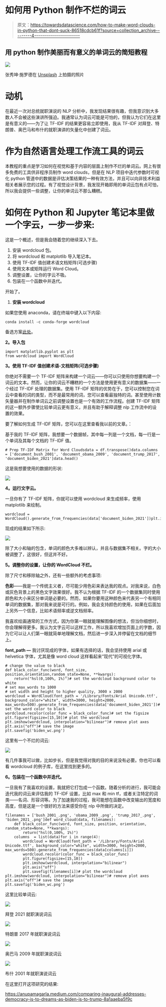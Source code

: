 # 如何用 Python 制作不烂的词云

> 原文：<https://towardsdatascience.com/how-to-make-word-clouds-in-python-that-dont-suck-86518cdcb61f?source=collection_archive---------4----------------------->

## 用 python 制作美丽而有意义的单词云的简短教程

![](img/b1e847f17b0868491939576adb8cf744.png)

张秀坤·施罗德在 [Unsplash](https://unsplash.com?utm_source=medium&utm_medium=referral) 上拍摄的照片

# 动机

在最近一次对总统就职演说的 NLP 分析中，我发现结果很有趣，但我意识到大多数人不会被这些演讲所强迫。我通常认为词云可能是可怕的，但我认为它们在这里是有意义的——为了让 TF-IDF 的结果更容易立即使用，我从 TF-IDF 对拜登、特朗普、奥巴马和布什的就职演讲的矢量化中创建了词云。

# 作为自然语言处理工作流工具的词云

本教程的重点是学习如何在视觉和基于内容的层面上制作不烂的单词云。网上有很多免费的工具供非程序员制作 word clouds，但是在 NLP 项目中迭代参数时可视化 python 管道中的数据是评估决策结果的一种有效方法，并且可以向非技术利益相关者展示您的过程。有了视觉设计背景，我发现开箱即用的单词云包有点可怕，所以我会提供一些调整，让你的单词云不那么糟糕。

# **如何在 Python 和 Jupyter 笔记本里做一个字云，一步一步来:**

这是一个概述，但是我会随着您的继续深入下去。

1.  安装 wordcloud 包。
2.  将 wordcloud 和 matplotlib 导入笔记本。
3.  使用 TF-IDF 值创建术语文档矩阵(可选步骤)
4.  使用文本或矩阵运行 Word Cloud。
5.  调整设置，让你的字云不吸。
6.  包装在一个函数中并迭代。

开始了。

1.  **安装 wordcloud**

如果您使用 anaconda，请在终端中键入以下内容:

```
conda install -c conda-forge wordcloud
```

备选方案[此处](https://pypi.org/project/wordcloud/)。

**2。导入包**

```
import matplotlib.pyplot as plt
from wordcloud import WordCloud
```

**3。使用 TF-IDF 值创建术语-文档矩阵(可选步骤)**

你绝对不需要一个 TF-IDF 矩阵来构建一个词云——你可以只使用你想要构建一个词云的文本。然而，让你的词云不糟糕的一个方法是使用更有意义的数据集——一个经过 TF-IDF 处理的数据集。使用 TF-IDF 矩阵的优势在于，您可以控制您在词云中查看的词的类型，而不是最常用的词，您可以查看最独特的词。甚至使用计数矢量器并在制作单词云之前调整设置也是一个有效的工作流程。创建 TF-IDF 矩阵的这一额外步骤使比较单词云更有意义，并且有助于解释调整 nlp 工作流中的设置的效果。

要了解如何生成 TF-IDF 矩阵，您可以在这里查看我以前的文章。：

</tf-idf-a-visual-explainer-and-python-implementation-on-presidential-inauguration-speeches-2a7671168550>  

基于我的 TF-IDF 矩阵，我想要一个数据帧，其中每一列是一个文档，每一行是一个单词及其每个文档的 TF-IDF 值。

```
# Prep TF-IDF Matrix for Word Cloudsdata = df.transpose()data.columns = ['document_bush_2001', 'document_obama_2009', 'document_trump_2017', 'document_biden_2021']data.head()
```

这是我想要使用的数据的形状:

![](img/44b58badd2215ae83ef5068b2bb1d19b.png)

**4。运行文字云。**

一旦你有了 TF-IDF 矩阵，你就可以使用 wordcloud 来生成频率，使用 matplotlib 来绘制。

```
wordcloud = WordCloud().generate_from_frequencies(data['document_biden_2021'])plt.imshow(wordcloud)
```

现成的结果如下所示:

![](img/8a2f76e8e2dc29cec00b8f74a1f20576.png)

除了大小和轴的包含，单词的颜色大多难以辨认，并且与数据集不相关。字的大小被调整了，这很好，但这并不好。

**5。调整你的设置，让你的 WordCloud 不烂。**

除了尺寸和移除轴之外，还有一些额外的考虑事项:

**色彩**——我是一个传统主义者，尽可能少用色彩来表达我的观点。对我来说，白色或灰色背景上的黑色文字效果很好。我不认为根据 TF-IDF 的一个数据集同时使用颜色和大小来区分单词是必要的。然而，如果你要用这种颜色来代表另一个有相同单词的数据集，那对我来说是可行的。例如，我会支持颜色的使用，如果在后面加上另外一个信息，比如术语频率或逆文档频率。

我喜欢绘画通常的工作方式，因为你第一眼就能理解图像的想法，但当你细想时，你会理解得更多。我认为文字云可以这样工作，所以我喜欢增加页面上的字数，因为它可以让人们第一眼就简单地理解文档，然后进一步深入并停留在文档的细节上。

**font_path —** 我讨厌现成的字体，如果有选择的话，我会坚持使用 arial 或 helvetica 字体，尤其是像 word cloud 这样看起来“现代”的可视化字体。

```
# change the value to black
def black_color_func(word, font_size, position,orientation,random_state=None, **kwargs):
    return("hsl(0,100%, 1%)")# set the wordcloud background color to white
# set max_words to 1000
# set width and height to higher quality, 3000 x 2000
wordcloud = WordCloud(font_path = '/Library/Fonts/Arial Unicode.ttf', background_color="white", width=3000, height=2000, max_words=500).generate_from_frequencies(data['document_biden_2021'])# set the word color to black
wordcloud.recolor(color_func = black_color_func)# set the figsize
plt.figure(figsize=[15,10])# plot the wordcloud
plt.imshow(wordcloud, interpolation="bilinear")# remove plot axes
plt.axis("off")# save the image
plt.savefig('biden_wc.png')
```

这里有一个不烂的词云:

![](img/3cbb96e21248082fdc92b41e2d37eced.png)

有几件事我可以做，比如步长，但是我觉得对我的目的来说没有必要。你也可以看看 wordcloud 的例子库，在这里找到更多的。

**6。包装在一个函数中并迭代。**

一旦我有了我喜欢的设置，我就把它打包成一个函数。随着分析的进行，我可能会迭代我的词云来评估我的 TF-IDF 设置，比如 max 和 min tf，或者关注特定的词类——名词、形容词等。为了加速我的过程，我可能想在函数中改变输出的宽度和高度，但是这是一个很好的方法来感受你在 nlp 中所做的决定。

```
filenames = ['bush_2001_.png', 'obama_2009_.png', 'trump_2017_.png', 'biden_2021_.png']def word_cloud(data, filenames):
    def black_color_func(word, font_size, position, orientation, random_state=None, **kwargs):
        return("hsl(0,100%, 1%)")
    columns  = list(data)for i in range(4):
        wordcloud = WordCloud(font_path = '/Library/Fonts/Arial Unicode.ttf', background_color="white", width=3000, height=2000, max_words=500).generate_from_frequencies(data[columns[i]])
        wordcloud.recolor(color_func = black_color_func)
        plt.figure(figsize=[15,10])
        plt.imshow(wordcloud, interpolation="bilinear")
        plt.axis("off")
        plt.savefig(filenames[i])# plot the wordcloud
plt.imshow(wordcloud, interpolation="bilinear")# remove plot axes
plt.axis("off")# save the image
plt.savefig('biden_wc.png')
```

这里比较单词云:

![](img/0c9a877aac8193fdfef9c63751025fd4.png)

拜登 2021 就职演说词云

![](img/3fa30bea0813a03148df500d169c5d82.png)

特朗普 2017 年就职演说词云

![](img/e0598b739ca0d77d31d83ddfe656111e.png)

奥巴马 2009 年就职演说词云

![](img/543ae609b6a6c510abbf6190a8ee9640.png)

布什 2001 年就职演说词云

在这里打开这项研究的结果:

<https://anupamagarla.medium.com/comparing-inaugural-addresses-democracy-is-to-dreams-as-biden-is-to-trump-8a1aaeba5f9c> 